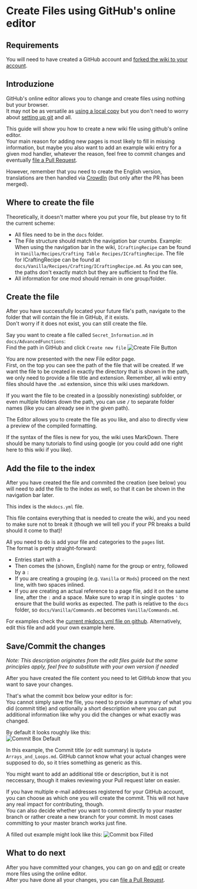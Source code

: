 # Create Files using GitHub's online editor

## Requirements

You will need to have created a GitHub account and [forked the wiki to your account](/Contribute/SetupGithub).

## Introduzione

GitHub's online editor allows you to change and create files using nothing but your browser.  
It may not be as versatile as [using a local copy](/Contribute/LocalClone/CreateCommit/) but you don't need to worry about [setting up git](/Contribute/LocalClone/InstallingGit/) and all.

This guide will show you how to create a new wiki file using github's online editor.  
Your main reason for adding new pages is most likely to fill in missing information, but maybe you also want to add an example wiki entry for a given mod handler, whatever the reason, feel free to commit changes and eventually [file a Pull Request](/Contribute/PullRequest).

However, remember that you need to create the English version, translations are then handled via [CrowdIn](https://crowdin.com/project/crafttweaker-documentation/) (but only after the PR has been merged).

## Where to create the file

Theoretically, it doesn't matter where you put your file, but please try to fit the current scheme:

- All files need to be in the `docs` folder.
- The File structure should match the navigation bar crumbs. Example: When using the navigation bar in the wiki, `ICraftingRecipe` can be found in `Vanilla/Recipes/Crafting Table Recipes/ICraftingRecipe`. The file for ICraftingRecipe can be found at `docs/Vanilla/Recipes/Crafting/ICraftingRecipe.md`. As you can see, the paths don't exactly match but they are sufficient to find the file.
- All information for one mod should remain in one group/folder.

## Create the file

After you have successfully located your future file's path, navigate to the folder that will contain the file in GitHub, if it exists.  
Don't worry if it does not exist, you can still create the file.

Say you want to create a file called `Secret_Information.md` in `docs/AdvancedFunctions`:  
Find the path in GitHub and click `Create new file` ![Create File Button](/Contribute/assets/OnlineEditor_CreateFileButton.png)

You are now presented with the new File editor page.  
First, on the top you can see the path of the file that will be created. If we want the file to be created in exactly the directory that is shown in the path, we only need to provide a file title and extension. Remember, all wiki entry files should have the `.md` extension, since this wiki uses markdown.

If you want the file to be created in a (possibly nonexisting) subfolder, or even multiple folders down the path, you can use `/` to separate folder names (like you can already see in the given path).

The Editor allows you to create the file as you like, and also to directly view a preview of the compiled formatting.

If the syntax of the files is new for you, the wiki uses MarkDown. There should be many tutorials to find using google (or you could add one right here to this wiki if you like).

## Add the file to the index

After you have created the file and commited the creation (see below) you will need to add the file to the index as well, so that it can be shown in the navigation bar later.

This index is the `mkdocs.yml` file.

This file contains everything that is needed to create the wiki, and you need to make sure not to break it (though we will tell you if your PR breaks a build should it come to that)!

All you need to do is add your file and categories to the `pages` list.  
The format is pretty straight-forward:

- Entries start with a `-`
- Then comes the (shown, English) name for the group or entry, followed by a `:`
- If you are creating a grouping (e.g. `Vanilla` or `Mods`) proceed on the next line, with two spaces inlined.
- If you are creating an actual reference to a page file, add it on the same line, after the `:` and a space. Make sure to wrap it in single quotes `'` to ensure that the build works as expected. The path is relative to the `docs` folder, so `docs/Vanilla/Commands.md` becomes `Vanilla/Commands.md`.

For examples check the [current mkdocs.yml file on github](https://github.com/CraftTweaker/CraftTweaker-Documentation/blob/master/mkdocs.yml). Alternatively, edit this file and add your own example here.

## Save/Commit the changes

*Note: This description originates from the edit files guide but the same principles apply, feel free to substitute with your own version if needed*

After you have created the file content you need to let GitHub know that you want to save your changes.

That's what the commit box below your editor is for:  
You cannot simply save the file, you need to provide a summary of what you did (commit title) and optionally a short description where you can put additional information like why you did the changes or what exactly was changed.

By default it looks roughly like this:  
![Commit Box Default](/Contribute/assets/OnlineEditor_CommitBox_Default.png)

In this example, the Commit title (or edit summary) is `Update Arrays_and_Loops.md`. GitHub cannot know what your actual changes were supposed to do, so it tries something as generic as this.

You might want to add an additional title or description, but it is not neccessary, though it makes reviewing your Pull request later on easier.

If you have multiple e-mail addresses registered for your GitHub account, you can choose as which one you will create the commit. This will not have any real impact for contributing, though.  
You can also decide whether you want to commit directly to your master branch or rather create a new branch for your commit. In most cases committing to your master branch works just fine.

A filled out example might look like this: ![Commit box Filled](/Contribute/assets/OnlineEditor_CommitBox_Filled.png)

## What to do next

After you have committed your changes, you can go on and [edit](/Contribute/OnlineEditor_Edit) or create more files using the online editor.  
After you have done all your changes, you can [file a Pull Request](/Contribute/PullRequest).